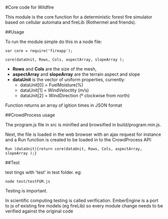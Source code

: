 #Core code for Wildfire 

This module is the core function for a deterministic forest fire simulator based on cellular automata
and fireLib (Rothermel and friends).

##Usage

To run the module simple do this in a node file:

`var core = require('fireapp');`

`core(dataUnit, Rows, Cols, aspectArray, slopeArray );`

* **Rows** and **Cols** are the size of the mesh, 
* **aspectArray** and **slopeArray** are the terrain aspect and slope
* **dataUnit** is the vector of uniform properties, currently: 
    * dataUnit[0] = FuelMoisture(%)
    * dataUnit[1] = WindVeloctity (m/s) 
    * dataUnit[2] = WindDirection (º clockwise from north) 

Function returns an array of igition times in JSON format

##CrowdProcess usage

The program.js file in src is minified and browsified in build/program.min.js.

Next, the file is loaded in the web browser with an ajax request for instance and a Run function 
is created to be loaded in to the CrowdProcess API:

`Run (dataUnit){return core(dataUnit, Rows, Cols, aspectArray, slopeArray );}`

##Test

test tings with 'test' in test folder. eg:

`node test/testFGM.js`

Testing is important. 

In scientific computing testing is called verification. EmberEngine is a port to js of existing
fire models (eg fireLib) so every module change needs to be verified against the original code

